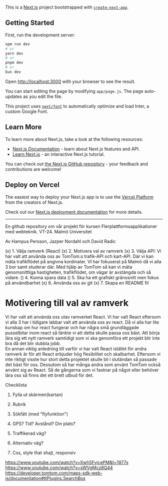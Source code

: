 This is a [Next.js](https://nextjs.org/) project bootstrapped with [`create-next-app`](https://github.com/vercel/next.js/tree/canary/packages/create-next-app).

## Getting Started

First, run the development server:

```bash
npm run dev
# or
yarn dev
# or
pnpm dev
# or
bun dev
```

Open [http://localhost:3000](http://localhost:3000) with your browser to see the result.

You can start editing the page by modifying `app/page.js`. The page auto-updates as you edit the file.

This project uses [`next/font`](https://nextjs.org/docs/basic-features/font-optimization) to automatically optimize and load Inter, a custom Google Font.

## Learn More

To learn more about Next.js, take a look at the following resources:

- [Next.js Documentation](https://nextjs.org/docs) - learn about Next.js features and API.
- [Learn Next.js](https://nextjs.org/learn) - an interactive Next.js tutorial.

You can check out [the Next.js GitHub repository](https://github.com/vercel/next.js/) - your feedback and contributions are welcome!

## Deploy on Vercel

The easiest way to deploy your Next.js app is to use the [Vercel Platform](https://vercel.com/new?utm_medium=default-template&filter=next.js&utm_source=create-next-app&utm_campaign=create-next-app-readme) from the creators of Next.js.

Check out our [Next.js deployment documentation](https://nextjs.org/docs/deployment) for more details.


------------------------------------------------------------------------------------------------------------------------------------------------------------------------------

En github repository om vår projekt för kursen Flerplattformsapplikationer med webteknik. VT-24. Malmö Universitet

Av Hampus Persson, Jazper Nordahl och David Radic


(x) 1. Välja ramverk (React)
(x) 2. Motivera val av ramverk
(x) 3. Välja API: Vi har valt att använda oss av TomTom:s trafik-API och kart-API. Där vi kan mäta trafikflödet på angivna kordinater. VI har fokuserat på Malmö då vi alla 3 bor samt studerar där. 
      Med hjälp av TomTom så kan vi mäta genomsnittliga hastigheten, trafikflödet, om vägar är avstängda och så vidare.
() 4. Kunna spara data
() 5. Ska ha ett grafiskt gränssnitt men fokus på användbarhet
(x) 6. Använda oss av git
(x) 7. Skapa en README fil




# Motivering till val av ramverk

Vi har valt att använda oss utav ramverket React. Vi har valt React eftersom vi alla 3 har i tidigare labbar valt att använda oss av react.
Då vi alla har lite kunskap om hur react fungerar och har några små grundläggade pusselbitar inom react så tänkte vi att detta skulle passa oss bäst.
Att börja lära sig ett nytt ramverk samtidigt som vi ska genomföra ett projekt blir inte bra då det blir dubbla jobb.  
En annan viktig anledning till varför vi har valt React istället för andra ramverk är för att React erbjuder hög flexibilitet och skalbarhet. 
Eftersom vi inte riktigt visste hur stort detta projektet skulle bli i slutändan så passade det bäst för oss. Dessutom så har många andra som använt
TomTom också använt sig av React. Så de gångerna som vi fastnar på något eller behöver lära oss så finns det ett brett utbud för det.

Checklista
1. Fylla ut skärmen(kartan)
2. Rubrik
3. Sökfält (med "flyfunktion")

4. GPS? Tid? Avstånd? Din plats?
5. Traffikerad väg?
6. Alternativ väg?
7. Css, style that shajt, responsiv


https://www.youtube.com/watch?v=Xwh5FyicePM&t=1977s 
https://www.youtube.com/watch?v=sWVgMcz8Q44
https://developer.tomtom.com/maps-sdk-web-js/documentation#ttPlugins.SearchBox
